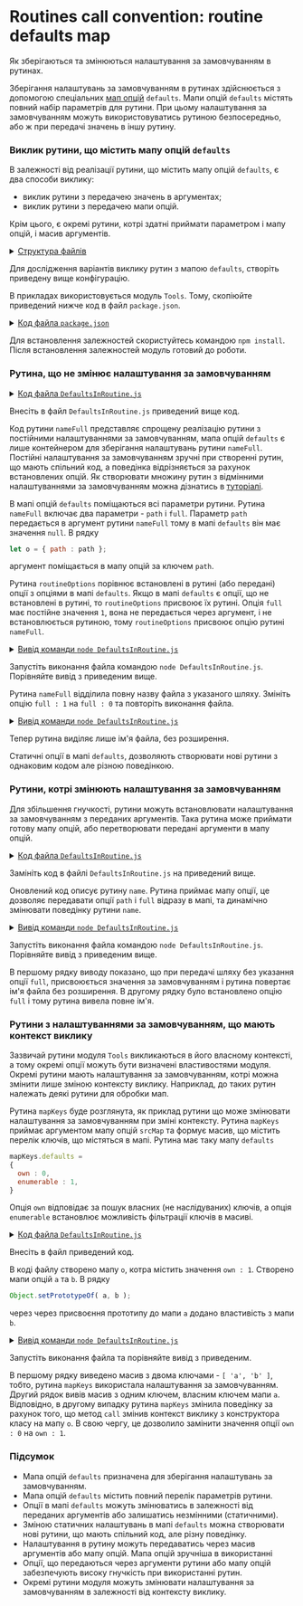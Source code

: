 # Routines call convention: routine defaults map

Як зберігаються та змінюються налаштування за замовчуванням в рутинах.

Зберігання налаштувань за замовчуванням в рутинах здійснюється з допомогою спеціальних [мап опцій](../concept/RoutineInput.md) `defaults`. Мапи опцій `defaults` містять повний набір параметрів для рутини. При цьому налаштування за замовчуванням можуть використовуватись рутиною безпосередньо, або ж при передачі значень в іншу рутину.

### Виклик рутини, що містить мапу опцій `defaults`

В залежності від реалізації рутини, що містить мапу опцій `defaults`, є два способи виклику:

- виклик рутини з передачею значень в аргументах;
- виклик рутини з передачею мапи опцій.

Крім цього, є окремі рутини, котрі здатні приймати параметром і мапу опцій, і масив аргументів.

<details>
  <summary><u>Структура файлів</u></summary>

```
defaults
    ├── DefaultsInRoutine.js
    └── package.json
```

</details>

Для дослідження варіантів виклику рутин з мапою `defaults`, створіть приведену вище конфігурацію.

В прикладах використовується модуль `Tools`. Тому, скопіюйте приведений нижче код в файл `package.json`.

<details>
    <summary><u>Код файла <code>package.json</code></u></summary>

```json    
{
  "dependencies": {
    "wTools": ""
  }
}
```

</details>

Для встановлення залежностей скористуйтесь командою `npm install`. Після встановлення залежностей модуль готовий до роботи.  

### Рутина, що не змінює налаштування за замовчуванням

<details>
    <summary><u>Код файла <code>DefaultsInRoutine.js</code></u></summary>

```js
let _ = require( 'wTools' );

//

function nameFull( path )
{
  _.assert( arguments.length === 1 );
  _.assert( _.strIs( path ), 'Expects strings {-path-}' );

  let o = { path : path };
  _.routineOptions( nameFull, o );

  let i = o.path.lastIndexOf( '/' );
  if( i !== -1 )
  o.path = o.path.substr( i+1 );

  if( !o.full )
  {
    let i = o.path.lastIndexOf( '.' );
    if( i !== -1 ) o.path = o.path.substr( 0, i );
  }

  return o.path;
}

nameFull.defaults =
{
  path : null,
  full : 1,
}

//

console.log( nameFull( '/foo/bar/baz.js' ) );
```

</details>

Внесіть в файл `DefaultsInRoutine.js` приведений вище код.

Код рутини `nameFull` представляє спрощену реалізацію рутини з постійними налаштуваннями за замовчуванням, мапа опцій `defaults` є лише контейнером для зберігання налаштувань рутини `nameFull`. Постійні налаштування за замовчуванням зручні при створенні рутин, що мають спільний код, а поведінка відрізняється за рахунок встановлених опцій. Як створювати множину рутин з відмінними налаштуваннями за замовчуванням можна дізнатись в [туторіалі](./RoutineFromPreAndBody.md).

В мапі опцій `defaults` поміщаються всі параметри рутини. Рутина `nameFull` включає два параметри - `path` i `full`. Параметр `path` передається в аргумент рутини `nameFull` тому в мапі `defaults` він має значення `null`. В рядку

```js
let o = { path : path };
```

аргумент поміщається в мапу опцій за ключем `path`.

Рутина `routineOptions` порівнює встановлені в рутині (або передані) опції з опціями в мапі `defaults`. Якщо в мапі `defaults` є опції, що не встановлені в рутині, то `routineOptions` присвоює їх рутині. Опція `full` має постійне значення `1`, вона не передається через аргумент, і не встановлюється рутиною, тому `routineOptions` присвоює опцію рутині `nameFull`.

<details>
  <summary><u>Вивід команди <code>node DefaultsInRoutine.js</code></u></summary>

```
$ node DefaultsInRoutine.js
baz.js
```

</details>

Запустіть виконання файла командою `node DefaultsInRoutine.js`. Порівняйте вивід з приведеним вище.

Рутина `nameFull` відділила повну назву файла з указаного шляху. Змініть опцію `full : 1` на `full : 0` та повторіть виконання файла.

<details>
  <summary><u>Вивід команди <code>node DefaultsInRoutine.js</code></u></summary>

```
$ node DefaultsInRoutine.js
baz
```

</details>

Тепер рутина виділяє лише ім'я файла, без розширення.

Статичні опції в мапі `defaults`, дозволяють створювати нові рутини з однаковим кодом але різною поведінкою.

### Рутини, котрі змінюють налаштування за замовчуванням

Для збільшення гнучкості, рутини можуть встановлювати налаштування за замовчуванням з переданих аргументів. Така рутина може приймати готову мапу опцій, або перетворювати передані аргументи в мапу опцій.

<details>
    <summary><u>Код файла <code>DefaultsInRoutine.js</code></u></summary>

```js
let _ = require( 'wTools' );

//

function name( o )
{
  _.assert( arguments.length === 1 );
  _.assert( _.mapIs( o ), 'Expects map' );

  _.routineOptions( name, o );

  let i = o.path.lastIndexOf( '/' );
  if( i !== -1 )
  o.path = o.path.substr( i+1 );

  if( !o.full )
  {
    let i = o.path.lastIndexOf( '.' );
    if( i !== -1 ) o.path = o.path.substr( 0, i );
  }

  return o.path;
}

name.defaults =
{
  path : null,
  full : 0,
}

//

console.log( name( { path : '/foo/bar/baz.js' } ) );
console.log( name( { path : '/foo/bar/baz.js', full : 1 } ) );
```

</details>

Замініть код в файлі `DefaultsInRoutine.js` на приведений вище.

Оновлений код описує рутину `name`. Рутина приймає мапу опції, це дозволяє передавати опції `path` i `full` відразу в мапі, та динамічно змінювати поведінку рутини `name`.

<details>
  <summary><u>Вивід команди <code>node DefaultsInRoutine.js</code></u></summary>

```
$ node DefaultsInRoutine.js
baz
baz.js
```

</details>

Запустіть виконання файла командою `node DefaultsInRoutine.js`. Порівняйте вивід з приведеним вище.

В першому рядку виводу показано, що при передачі шляху без указання опції `full`, присвоюється значення за замовчуванням і рутина повертає ім'я файла без розширення. В другому рядку було встановлено опцію `full` i тому рутина вивела повне ім'я.

### Рутини з налаштуваннями за замовчуванням, що мають контекст виклику

Зазвичай рутини модуля `Tools` викликаються в його власному контексті, а тому окремі опції можуть бути визначені властивостями модуля. Окремі рутини мають налаштування за замовчуванням, котрі можна змінити лише зміною контексту виклику. Наприклад, до таких рутин належать деякі рутини для обробки мап.

Рутина `mapKeys` буде розглянута, як приклад рутини що може змінювати налаштування за замовчуванням при зміні контексту. Рутина `mapKeys` приймає аргументом мапу опцій `srcMap` та формує масив, що містить перелік ключів, що містяться в мапі. Рутина має таку мапу `defaults`

```js
mapKeys.defaults =
{
  own : 0,
  enumerable : 1,
}
```

Опція `own` відповідає за пошук власних (не наслідуваних) ключів, а опція `enumerable` встановлює можливість фільтрації ключів в масиві.

<details>
    <summary><u>Код файла <code>DefaultsInRoutine.js</code></u></summary>

```js
let _ = require( 'wTools' );

//

let o = { own : 1 };

var a = { a : 1 }
var b = { b : 2 }
Object.setPrototypeOf( a, b );

console.log( _.mapKeys( a ) );
console.log( _.mapKeys.call( o, a ) );
```

</details>

Внесіть в файл приведений код.

В коді файлу створено мапу `o`, котра містить значення `own : 1`. Створено мапи опцій `a` та `b`. В рядку

```js
Object.setPrototypeOf( a, b );
```

через через присвоєння прототипу до мапи `a` додано властивість з мапи `b`.

<details>
  <summary><u>Вивід команди <code>node DefaultsInRoutine.js</code></u></summary>

```
$ node DefaultsInRoutine.js
[ 'a', 'b' ]
[ 'a' ]
```

</details>

Запустіть виконання файла та порівняйте вивід з приведеним.

В першому рядку виведено масив з двома ключами - `[ 'a', 'b' ]`, тобто, рутина `mapKeys` використала налаштування за замовчуванням. Другий рядок вивів масив з одним ключем, власним ключем мапи `a`. Відповідно, в другому випадку рутина `mapKeys` змінила поведінку за рахунок того, що метод `call` змінив контекст виклику з конструктора класу на мапу `o`. В свою чергу, це дозволило замінити значення опції `own : 0` на `own : 1`.

### Підсумок

- Мапа опцій `defaults` призначена для зберігання налаштувань за замовчуванням.
- Мапа опцій `defaults` містить повний перелік параметрів рутини.
- Опції в мапі `defaults` можуть змінюватись в залежності від переданих аргументів або залишатись незмінними (статичними).
- Зміною статичних налаштувань в мапі `defaults` можна створювати нові рутини, що мають спільний код, але різну поведінку.
- Налаштування в рутину можуть передаватись через масив аргументів або мапу опцій. Мапа опцій зручніша в використанні
- Опції, що передаються через аргументи рутини або мапу опцій забезпечують високу гнучкість при використанні рутин.
- Окремі рутини модуля можуть змінювати налаштування за замовчуванням в залежності від контексту виклику.
